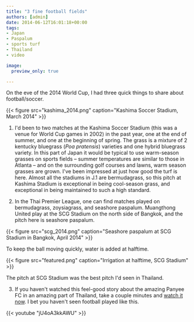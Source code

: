 ```yaml
---
title: "3 fine football fields"
authors: [admin]
date: 2014-06-12T16:01:18+00:00
tags:
- Japan
- Paspalum
- sports turf
- Thailand
- video

image:
  preview_only: true

---
```


On the eve of the 2014 World Cup, I had three quick things to share about football/soccer.

{{< figure src="kashima_2014.png" caption="Kashima Soccer Stadium, March 2014" >}}

1. I'd been to two matches at the Kashima Soccer Stadium (this was a venue for World Cup games in 2002) in the past year, one at the end of summer, and one at the beginning of spring. The grass is a mixture of 2 kentucky bluegrass (_Poa pratensis_) varieties and one hybrid bluegrass variety. In this part of Japan it would be typical to use warm-season grasses on sports fields – summer temperatures are similar to those in Atlanta – and on the surrounding golf courses and lawns, warm season grasses are grown. I've been impressed at just how good the turf is here. Almost all the stadiums in J.1 are bermudagrass, so this pitch at Kashima Stadium is exceptional in being cool-season grass, and exceptional in being maintained to such a high standard.

2. In the Thai Premier League, one can find matches played on bermudagrass, zoysiagrass, and seashore paspalum. Muangthong United play at the SCG Stadium on the north side of Bangkok, and the pitch here is seashore paspalum.

{{< figure src="scg_2014.png" caption="Seashore paspalum at SCG Stadium in Bangkok, April 2014" >}}

To keep the ball moving quickly, water is added at halftime.

{{< figure src="featured.png" caption="Irrigation at halftime, SCG Stadium" >}}

The pitch at SCG Stadium was the best pitch I'd seen in Thailand.

3. If you haven't watched this feel-good story about the amazing Panyee FC in an amazing part of Thailand, take a couple minutes and [watch it now](https://youtu.be/jU4oA3kkAWU). I bet you haven't seen football played like this.

{{< youtube "jU4oA3kkAWU" >}}
